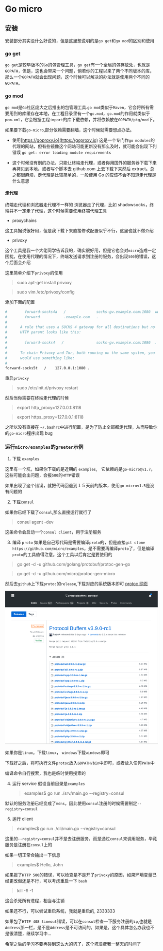 # Go micro

## 安装

安装部分其实没什么好说的，但是这里想说明的是`go get`和`go mod`的区别和使用

### go get

`go get`是较早版本的`Go`的包管理工具，`go get`有一个全局的包存放处，也就是`GOPATH`，但是，这也会带来一个问题，倘若你的工程以来了两个不同版本的库，那么一个`GOPATH`就会出现问题，这个时候可以解决的办法就是使用两个不同的`GOPATH`。

### go mod

`go mod`是`Go`社区庞大之后推出的包管理工具.`go mod`类似于`Maven`，它会将所有需要用到的库缓存在本地，在工程目录里有一个`go.mod`，`go.mod`的作用就类似于`pom.xml`，它会根据工程`import`的库下载依赖，并将依赖放在`GOPATH/pkg/mod`下。

如果要下载`go-micro`,部分依赖需要翻墙，这个时候就需要想点办法。

- 使用[https://goproxy.io](https://goproxy.io) 这是一个专门作`go modules`的代理的网站，但有些镜像这个网站可能更新没有那么及时，就可能会出现下列错误
  `go get: error loading module requirements`

- 这个时候没有别的办法，只能让终端走代理，或者你用国外的服务器下载下来再拷贝到本地，或者写个脚本去 github.com 上去下载下来然后 extract。总之都很麻烦，走代理是比较简单的，一般使用 Go 的应该不会不知道走代理是什么意思

#### 走代理

终端走代理和浏览器走代理不一样的
浏览器走了代理，比如 shadowsocks，终端并不一定走了代理，这个时候需要使用终端代理工具

- proxychains

这工具据说很好用，但是我下载下来直接修改配置似乎不行，这里也就不做介绍

- privoxy

这个工具是我一个大佬同学告诉我的，确实很好用，但是它也会对`micro`造成一定困扰，在使用代理的情况下，终端发送请求到注册的服务，会出现`500`的错误，这个后面会介绍

这里简单介绍下`privoxy`的使用

> sudo apt-get install privoxy

> sudo vim /etc/privoxy/config

添加下面的配置

```bash
#        forward-socks4a   /              socks-gw.example.com:1080  www-cache.isp.example.net:8080
#        forward           .example.com   .
#
#      A rule that uses a SOCKS 4 gateway for all destinations but no
#      HTTP parent looks like this:
#
#        forward-socks4   /               socks-gw.example.com:1080  .
#
#      To chain Privoxy and Tor, both running on the same system, you
#      would use something like:
#
forward-socks5t   /    127.0.0.1:1080 .
```

重启`privoxy`

> sudo /etc/init.d/privoxy restart

然后当你需要在终端走代理的时候

> export http_proxy=127.0.0.1:8118

> export https_proxy=127.0.0.1:8118

之所以没有直接在 `~/.bashrc`中进行配置，是为了防止全部都走代理，从而导致你的`go-micro`程序出现 bug

### 运行`micro/examples`的`greeter`示例

1. 下载 `examples`

这里有一个坑，如果你下载的是近期的 `examples`,　它依赖的是`go-micro@v1.7`，这些可能会出问题，会报`500`的`HTTP`错误

如果出现了这个错误，就把代码回退到１５天前的版本，使用`go-microv1.5`是没有问题的

2. 下载`consul`

如果你已经下载了`consul`,那么直接运行就行了

> consul agent -dev

这条命令会启动一个`consul client`，用于注册服务

3. 编译 `proto`
   如果是自己写代码是需要编译`proto`的，但是直接`git clone https://github.com/micro/examples`，是不需要再编译`proto`了，但是编译`proto`的工具值得注意，这个工具以后肯定是要使用的

> go get -d -u github.com/golang/protobuf/protoc-gen-go

> go get -d -u github.com/micro/protoc-gen-micro

然后去`github`上下载`protoc`的`release`,下载对应的系统版本即可
[protoc 网页](https://github.com/protocolbuffers/protobuf/releases)

<img src="./markdownimg/protoc.png">

如果你是`linux`，下载`linux`， `windows`下载`windows`即可

下载好之后，将可执行文件`protoc`放入`GOPATH/bin`中即可，或者放入任何`PATH`中

编译命令自行搜索，我也是临时使用搜索的

4. 运行 service
   假设当前目录是`examples`
   > examples\$ go run ./srv/main.go --registry=consul

默认的服务注册已经变成了`mdns`，因此使用`consul`注册的时候需要制定`--registry=consul`

5. 运行 client

> examples\$ go run ./cli/main.go --registry=consul

这里的`--registry=consul`并不是去注册服务，而是通过`consul`来调用服务，毕竟服务是注册在`consul`上的

如果一切正常会输出一下信息

> examples\$ Hello, John

如果报了`HTTP 500`的错误，可以检查是不是开了`privoxy`的原因，如果环境变量已经更改但还是不行，可以考虑重启一下 `bash`

> kill -9 -1

这会杀死所有进程，相当与注销

如果还不行，可以尝试重启系统，我就是重启的, 2333333

如果包了`HTTP 408 timeout`错误，可以在`consul`检查一下服务注册的`ip`,也就是`Address`那一栏，是不是`Address`是不可访问的，如果是，这个具体怎么办我也不是很清楚，继续学习中...

希望之后的学习不要再碰到这么大的坑了，这个坑浪费我一整天的时间了
